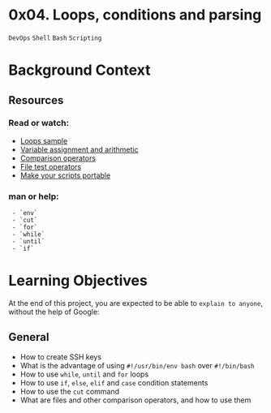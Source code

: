 # 0x04. Loops, conditions and parsing
`DevOps` `Shell` `Bash` `Scripting`

# Background Context


## Resources
### Read or watch:

- [Loops sample](https://alx-intranet.hbtn.io/rltoken/wT98UJfv_E2tk4yP9PcLLw)
- [Variable assignment and arithmetic](https://alx-intranet.hbtn.io/rltoken/olvOKX699pq50rkHRE5cSA)
- [Comparison operators](https://alx-intranet.hbtn.io/rltoken/HxohzllkOWh0t4dy_HptIQ)
- [File test operators](https://alx-intranet.hbtn.io/rltoken/g8of2ABPEJfCNtPrDQaqVw)
- [Make your scripts portable](https://alx-intranet.hbtn.io/rltoken/O0Ay21p7tDhfLMsYbtAKug)

###  man or help:

     - `env`
     - `cut`
     - `for`
     - `while`
     - `until`
     - `if`

# Learning Objectives
At the end of this project, you are expected to be able to `explain to anyone`, without the help of Google:

## General
   - How to create SSH keys
   - What is the advantage of using `#!/usr/bin/env bash` over `#!/bin/bash`
   - How to use `while`, `until` and `for` loops
   - How to use `if`, `else`, `elif` and `case` condition statements
   - How to use the `cut` command
   - What are files and other comparison operators, and how to use them


